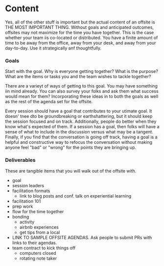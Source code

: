# Content

Yes, all of the other stuff is important but the actual content of an offsite is THE MOST IMPORTANT THING. Without goals and anticipated outcomes, offsites may not maximize for the time you have together. This is the case whether your team iis co-located or distributed. You have a finite amount of time to be away from the office, away from your desk, and away from your day-to-day. Use it strategically anf thoughtfully.

### Goals
Start with the goal. Why is everyone getting together? What is the purpose? What are the items or tasks you and the team wishes to tackle together?

There are a varieyt of ways of getting to this goal. You may have something iin mind already. You can also survey your folks and ask them what success would mean for them? Incorporating these ideas in to both the goals as well as the rest of the agenda set for the offsite.

Every session should have a goal that contributes to your utimate goal. It doesn' tnee dto be groundbreaking or earthshattering, but it should keep the session focused and on track. Additionally, people do better when they know what's expected of them. If a session has a goal, then folks will have a sense of what to include in the discussion versus what may be a tangent. Finally, if you find that the conversation is going off track, having a goal is a helpful and constructive way to refocus the conversation without making anyone feel "bad" or "wrong" for the points they are bringing up.

### Deliverables
These are tangible items that you will walk out of the offsite with.

- goal
- session leaders
- facilitation formats
  - link to blog posts and conf. talk on experiential learning
- facilitation 101
- prep work
- flow for the time together
- bonding
  - activity
  - airbnb experiences
  - get tips from a local
- LINK TO SAMPLE OFFSITE AGENDAS. Ask people to submit PRs with links to their agendas.
- team contract to kick things off
  - computers closed
  - rotating note taker